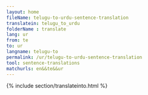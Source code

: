 ```yaml
---
layout: home
fileName: telugu-to-urdu-sentence-translation
translatein: telugu_to_urdu
folderName : translate
lang: ur
from: te
to: ur
langname: telugu-to
permalink: /ur/telugu-to-urdu-sentence-translation
tool: sentence-translations
matchurls: en&&te&&ur
---
```

{% include section/translateinto.html %}
